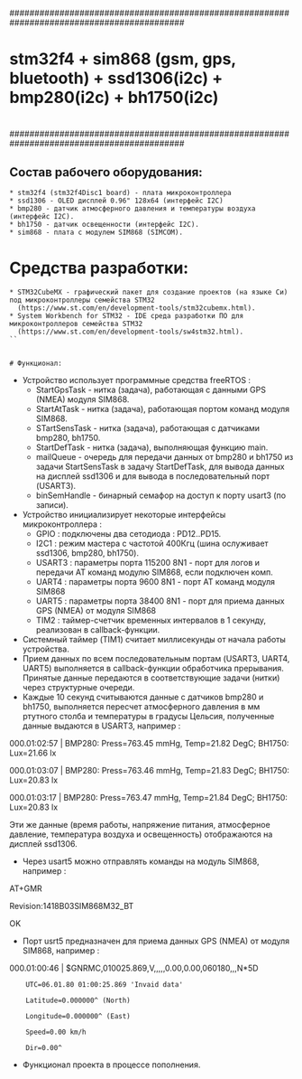 ###########################################################################################
#
# stm32f4 + sim868 (gsm, gps, bluetooth) + ssd1306(i2c) + bmp280(i2c) + bh1750(i2c)
#
###########################################################################################


## Состав рабочего оборудования:

```
* stm32f4 (stm32f4Disc1 board) - плата микроконтроллера
* ssd1306 - OLED дисплей 0.96" 128x64 (интерфейс I2C)
* bmp280 - датчик атмосферного давления и температуры воздуха (интерфейс I2C).
* bh1750 - датчик освещенности (интерфейс I2C).
* sim868 - плата с модулем SIM868 (SIMCOM).
```


# Средства разработки:

```
* STM32CubeMX - графический пакет для создание проектов (на языке Си) под микроконтроллеры семейства STM32
  (https://www.st.com/en/development-tools/stm32cubemx.html).
* System Workbench for STM32 - IDE среда разработки ПО для микроконтроллеров семейства STM32
  (https://www.st.com/en/development-tools/sw4stm32.html).
``


# Функционал:

```
* Устройство использует программные средства freeRTOS :
  - StartGpsTask - нитка (задача), работающая с данными GPS (NMEA) модуля SIM868.
  - StartAtTask - нитка (задача), работающая портом команд модуля SIM868.
  - STartSensTask - нитка (задача), работающая с датчиками bmp280, bh1750.
  - StartDefTask - нитка (задача), выполняющая функцию main.
  - mailQueue - очередь для передачи данных от bmp280 и bh1750 из задачи StartSensTask в задачу StartDefTask,
    для вывода данных на дисплей ssd1306 и для вывода в последовательный порт (USART3).
  - binSemHandle - бинарный семафор на доступ к порту usart3 (по записи).
* Устройство инициализирует некоторые интерфейсы микроконтроллера :
  - GPIO : подключены два сетодиода : PD12..PD15.
  - I2C1 : режим мастера с частотой 400Кгц (шина ослуживает ssd1306, bmp280, bh1750).
  - USART3 : параметры порта 115200 8N1 - порт для логов и передачи AT команд модулю SIM868, если подключен комп.
  - UART4 : параметры порта 9600 8N1 - порт AT команд модуля SIM868
  - UART5 : параметры порта 38400 8N1 - порт для приема данных GPS (NMEA) от модуля SIM868
  - TIM2 : таймер-счетчик временных интервалов в 1 секунду, реализован в callback-функции.
* Системный таймер (TIM1) считает миллисекунды от начала работы устройства.
* Прием данных по всем последовательным портам (USART3, UART4, UART5) выполняется в callback-функции обработчика прерывания.
  Принятые данные передаются в соответствующие задачи (нитки) через структурные очереди.
* Каждые 10 секунд считываются данные с датчиков bmp280 и bh1750, выполняется пересчет атмосферного
  давления в мм ртутного столба и температуры в градусы Цельсия, полученные данные выдаются
  в USART3, например :

000.01:02:57 | BMP280: Press=763.45 mmHg, Temp=21.82 DegC; BH1750: Lux=21.66 lx

000.01:03:07 | BMP280: Press=763.46 mmHg, Temp=21.83 DegC; BH1750: Lux=20.83 lx

000.01:03:17 | BMP280: Press=763.47 mmHg, Temp=21.84 DegC; BH1750: Lux=20.83 lx

  Эти же данные (время работы, напряжение питания, атмосферное давление, температура воздуха и освещенность)
отображаются на дисплей ssd1306.

* Через usart5 можно отправлять команды на модуль SIM868, например :

AT+GMR

Revision:1418B03SIM868M32_BT

OK

* Порт usrt5 предназначен для приема данных GPS (NMEA) от модуля SIM868, например :

000.01:00:46 | $GNRMC,010025.869,V,,,,,0.00,0.00,060180,,,N*5D

        UTC=06.01.80 01:00:25.869 'Invaid data'

        Latitude=0.000000^ (North)

        Longitude=0.000000^ (East)

        Speed=0.00 km/h

        Dir=0.00^

* Функционал проекта в процессе пополнения.
```
